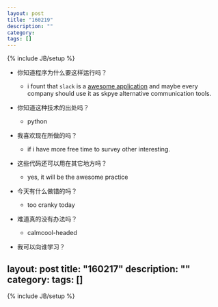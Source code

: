 ```yaml
---
layout: post
title: "160219"
description: ""
category: 
tags: []
---
```

{% include JB/setup %}

* 你知道程序为什么要这样运行吗？
  * i fount that `slack` is a [awesome application](https://www.liquidlight.co.uk/blog/article/using-slack-to-improve-team-communication/) and maybe every company should use it as skpye alternative communication tools.

* 你知道这种技术的出处吗？
  * python

* 我喜欢现在所做的吗？
  * if i have more free time to survey other interesting.

* 这些代码还可以用在其它地方吗？
  * yes, it will be the awesome practice

* 今天有什么做错的吗？
  * too cranky today

* 难道真的没有办法吗？
  * calmcool-headed 

* 我可以向谁学习？
 
layout: post
title: "160217"
description: ""
category: 
tags: []
---
{% include JB/setup %}
